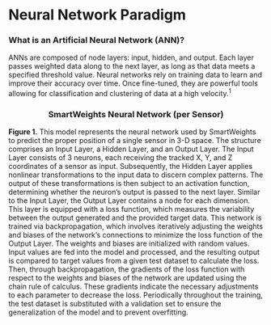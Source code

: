 # Neural Network Paradigm

### What is an Artificial Neural Network (ANN)?
ANNs are composed of node layers: input, hidden, and output. Each layer passes weighted data along to the next layer, as long as that data meets a specified threshold value.
Neural networks rely on training data to learn and improve their accuracy over time. Once fine-tuned, they are powerful tools allowing for classification and clustering of data at a high velocity.<sup>1</sup>

<h3 align="center">SmartWeights Neural Network (per Sensor)</h3>
<strong>Figure 1.</strong> This model represents the neural network used by SmartWeights to predict the proper position of a single sensor in 3-D space. The structure comprises an Input Layer, a Hidden Layer, and an Output Layer. The Input Layer consists of 3 neurons, each receiving the tracked X, Y, and Z coordinates of a sensor as input. Subsequently, the Hidden Layer applies nonlinear transformations to the input data to discern complex patterns. The output of these transformations is then subject to an activation function, determining whether the neuron’s output is passed to the next layer. Similar to the Input Layer, the Output Layer contains a node for each dimension. This layer is equipped with a loss function, which measures the variability between the output generated and the provided target data.
This network is trained via backpropagation, which involves iteratively adjusting the weights and biases of the network’s connections to minimize the loss function of the Output Layer. The weights and biases are initialized with random values. Input values are fed into the model and processed, and the resulting output is compared to target values from a given test dataset to calculate the loss. Then, through backpropagation, the gradients of the loss function with respect to the weights and biases of the network are updated using the chain rule of calculus. These gradients indicate the necessary adjustments to each parameter to decrease the loss. Periodically throughout the training, the test dataset is substituted with a validation set to ensure the generalization of the model and to prevent overfitting. 


